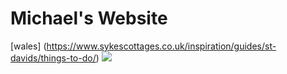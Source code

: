 # Michael's Website

[wales] (https://www.sykescottages.co.uk/inspiration/guides/st-davids/things-to-do/)
![](https://external-content.duckduckgo.com/iu/?u=https%3A%2F%2Fdynamic-media-cdn.tripadvisor.com%2Fmedia%2Fphoto-o%2F10%2F78%2F77%2Fe4%2Fphoto5jpg.jpg%3Fw%3D900%26h%3D-1%26s%3D1&f=1&nofb=1&ipt=99129dfe8a61bee607b39c4f2d742531991d1991c859a7f8f20fac23ce6dc9f8)

